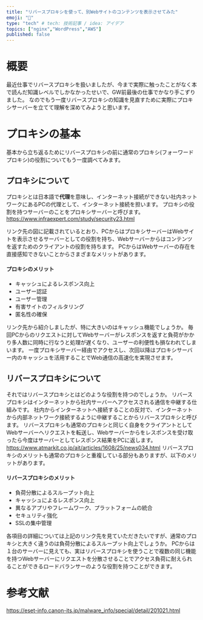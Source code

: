 ```yaml
---
title: "リバースプロキシを使って、別Webサイトのコンテンツを表示させてみた"
emoji: "🐀"
type: "tech" # tech: 技術記事 / idea: アイデア
topics: ["nginx","WordPress","AWS"]
published: false
---
```

# 概要
最近仕事でリバースプロキシを扱いましたが、今まで実際に触ったことがなく本で読んだ知識レベルでしかなかったせいで、GW前最後の仕事でかなり手こずりました。
なのでもう一度リバースプロキシの知識を見直すために実際にプロキシサーバーを立てて理解を深めてみようと思います。

# プロキシの基本
基本から立ち返るためにリバースプロキシの前に通常のプロキシ(フォーワードプロキシ)の役割についてもう一度調べてみます。
## プロキシについて
プロキシとは日本語で**代理**を意味し、インターネット接続ができない社内ネットワークにあるPCの代理として、インターネット接続を担います。
プロキシの役割を持つサーバーのことをプロキシサーバーと呼びます。
https://www.infraexpert.com/study/security23.html

リンク先の図に記載されているとおり、PCからはプロキシサーバーはWebサイトを表示させるサーバーとしての役割を持ち、Webサーバーからはコンテンツを返すためのクライアントの役割を持ちます。
PCからはWebサーバーの存在を直接感知できないことからさまざまなメリットがあります。

#### プロキシのメリット
- キャッシュによるレスポンス向上
- ユーザー認証
- ユーザー管理
- 有害サイトのフィルタリング
- 匿名性の確保

リンク先から紹介しましたが、特に大きいのはキャッシュ機能でしょうか。
毎回PCからのリクエストに対してWebサーバーがレスポンスを返すと負荷がかかり多人数に同時に行なうと処理が遅くなり、ユーザーの利便性も損なわれてしまいます。
一度プロキシサーバー経由でアクセスし、次回以降はプロキシサーバー内のキャッシュを活用することでWeb通信の高速化を実現させます。
## リバースプロキシについて
それではリバースプロキシとはどのような役割を持つのでしょうか。
リバースプロキシはインターネットから社内サーバーへアクセスされる通信を中継する仕組みです。
社内からインターネットへ接続することの反対で、インターネットから内部ネットワーク接続するように中継することからリバースプロキシと呼びます。
リバースプロキシも通常のプロキシと同じく自身をクライアントとしてWebサーバーへリクエストを転送し、Webサーバーからをレスポンスを受け取ったら今度はサーバーとしてレスポンス結果をPCに返します。
https://www.atmarkit.co.jp/ait/articles/1608/25/news034.html
リバースプロキシのメリットも通常のプロキシと重複している部分もありますが、以下のメリットがあります。
#### リバースプロキシのメリット
- 負荷分散によるスループット向上
- キャッシュによるレスポンス向上
- 異なるアプリやフレームワーク、プラットフォームの統合
- セキュリティ強化
- SSLの集中管理

各項目の詳細については上記のリンク先を見ていただきたいですが、通常のプロキシと大きく違うのは負荷分散によるスループット向上でしょうか。
PCからは１台のサーバーに見えても、実はリバースプロキシを使うことで複数の同じ機能を持つWebサーバーにリクエストを分散させることでアクセス負荷に耐えられることができるロードバランサーのような役割を持つことができます。



# 参考文献
https://eset-info.canon-its.jp/malware_info/special/detail/201021.html

